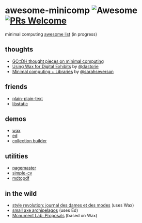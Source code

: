 # awesome-minicomp ![Awesome](https://awesome.re/badge-flat.svg) [![PRs Welcome](https://img.shields.io/badge/PRs-welcome-brightgreen.svg?style=flat-square)](http://makeapullrequest.com)

minimal computing [awesome list](https://github.com/sindresorhus/awesome/blob/master/awesome.md) (in progress)


## thoughts
- [GO::DH thought pieces on minimal computing](http://go-dh.github.io/mincomp/thoughts/)
- [Using Wax for Digital Exhibits](https://www.youtube.com/watch?v=_oU3mKQnqwI&list=PLomHagvStAaCSXm7uS4VU5bJF_xDFfHia&index=21&t=0s) by [@dastorie](https://github.com/dastorie)
- [Minimal computing + Libraries](https://www.youtube.com/watch?v=klhFJogcVXo&list=PLomHagvStAaCSXm7uS4VU5bJF_xDFfHia&index=28&t=0s) by [@sarahseverson](https://github.com/sarahseverson)

## friends
- [plain-plain-text](https://plain-plain-text.org/)
- [libstatic](https://lib-static.github.io/)

## demos
- [wax](https://minicomp.github.io/wax/)
- [ed](https://minicomp.github.io/ed/)
- [collection builder](https://collectionbuilder.github.io/collectionbuilder-gh/)

## utilities
- [pagemaster](https://github.com/mnyrop/pagemaster)
- [simple-cv](https://github.com/plain-plain-text/simple-cv)
- [mdtopdf](https://github.com/bulbil/mdtopdf)

## in the wild
- [style revolution: journal des dames et des modes](https://stylerevolution.github.io/) (uses Wax)
- [small axe archipelagos](http://smallaxe.net/sxarchipelagos/index.html) (uses Ed)
- [Monument Lab: Proposals](http://proposals.monumentlab.com/) (based on Wax)
